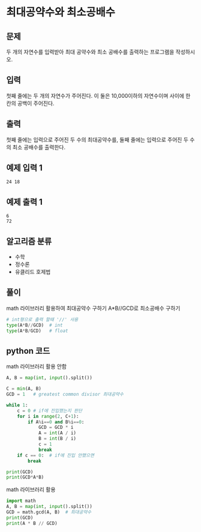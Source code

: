 # 최대공약수와 최소공배수

## 문제
두 개의 자연수를 입력받아 최대 공약수와 최소 공배수를 출력하는 프로그램을 작성하시오.

## 입력
첫째 줄에는 두 개의 자연수가 주어진다. 이 둘은 10,000이하의 자연수이며 사이에 한 칸의 공백이 주어진다.

## 출력
첫째 줄에는 입력으로 주어진 두 수의 최대공약수를, 둘째 줄에는 입력으로 주어진 두 수의 최소 공배수를 출력한다.

## 예제 입력 1
    24 18

## 예제 출력 1
    6
    72

## 알고리즘 분류
- 수학
- 정수론
- 유클리드 호제법

## 풀이
math 라이브러리 활용하여 최대공약수 구하기
A*B//GCD로 최소공배수 구하기

```python
# int형으로 출력 할때 '//' 사용
type(A*B//GCD)  # int
type(A*B/GCD)   # float
```

## python 코드
math 라이브러리 활용 안함
```python
A, B = map(int, input().split())

C = min(A, B)
GCD = 1   # greatest common divisor 최대공약수

while 1:
    c = 0 # if에 진입했는지 판단
    for i in range(2, C+1):
        if A%i==0 and B%i==0:
            GCD = GCD * i
            A = int(A / i)
            B = int(B / i)
            c = 1
            break
    if c == 0:  # if에 진입 안했으면
        break

print(GCD)
print(GCD*A*B)
```

math 라이브러리 활용
```python
import math
A, B = map(int, input().split())
GCD = math.gcd(A, B)  # 최대공약수
print(GCD)
print(A * B // GCD)
```
